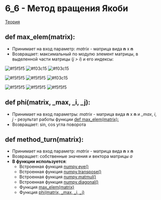 # 6_6 - Метод вращения Якоби
[Теория](https://mathhelpplanet.com/static.php?p=chislennyye-metody-resheniya-slau)
## def max_elem(matrix):
   - Принимает на вход параметр: *matrix* - матрица вида **n** x **n** 
   - Возвращает: максимальный по модулю элемент матрицы, в выделенной части матрицы (*j > i*) и его индексы:

![#f5f5f5](https://placehold.co/15x15/f5f5f5/f5f5f5.png) ![#f03c15](https://placehold.co/15x15/f03c15/f03c15.png) ![#f03c15](https://placehold.co/15x15/f03c15/f03c15.png) 

![#f5f5f5](https://placehold.co/15x15/f5f5f5/f5f5f5.png) ![#f5f5f5](https://placehold.co/15x15/f5f5f5/f5f5f5.png) ![#f03c15](https://placehold.co/15x15/f03c15/f03c15.png) 

![#f5f5f5](https://placehold.co/15x15/f5f5f5/f5f5f5.png) ![#f5f5f5](https://placehold.co/15x15/f5f5f5/f5f5f5.png) ![#f5f5f5](https://placehold.co/15x15/f5f5f5/f5f5f5.png) 

## def phi(matrix, _max, _i, _j):
   - Принимает на вход параметры:  *matrix* - матрица вида **n** x **n** и *_max*, *i*, *j* - результат работы функции [def max_elem(matrix):](https://github.com/DmitryBal/NumMethods2/tree/main/6_6#def-max_elemmatrix)
   - Возвращает: sin, cos угла поворота
## def method_turn(matrix):
   - Принимает на вход параметр: *matrix* - матрица вида **n** x **n** 
   - Возвращает: собственные значения и вектора матрицы *a*
   - **В функции используется**:
       - Встроенная функция [numpy.eye()](https://numpy.org/doc/stable/reference/generated/numpy.eye.html)
       - Встроенная функция [numpy.transpose()](https://numpy.org/doc/stable/reference/generated/numpy.transpose.html)
       - Встроенная функция [numpy.matmul()](https://numpy.org/doc/stable/reference/generated/numpy.matmul.html)
       - Встроенная функция [numpy.diagonal()](https://numpy.org/doc/stable/reference/generated/numpy.diagonal.html)
       - Функция [max_elem(matrix)](https://github.com/DmitryBal/NumMethods2/tree/main/6_6#def-phimatrix-_max-_i-_j)
       - Функция [phi(matrix, _max, _i, _j)](https://github.com/DmitryBal/NumMethods2/tree/main/6_6#def-phimatrix-_max-_i-_j)

